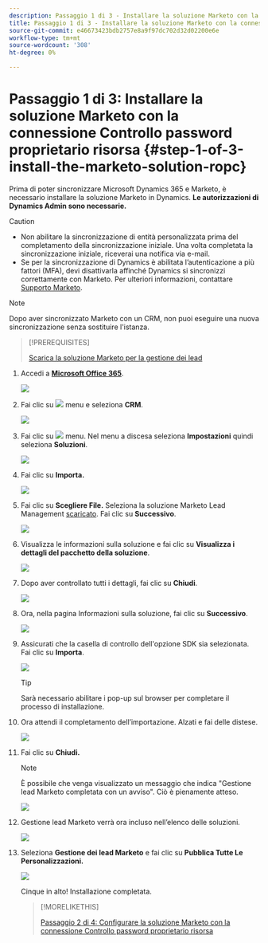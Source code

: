 ```yaml
---
description: Passaggio 1 di 3 - Installare la soluzione Marketo con la connessione per il controllo della password del proprietario della risorsa - Documenti Marketo - Documentazione del prodotto
title: Passaggio 1 di 3 - Installare la soluzione Marketo con la connessione per il controllo della password del proprietario della risorsa
source-git-commit: e46673423bdb2757e8a9f97dc702d32d02200e6e
workflow-type: tm+mt
source-wordcount: '308'
ht-degree: 0%

---
```


# Passaggio 1 di 3: Installare la soluzione Marketo con la connessione Controllo password proprietario risorsa {#step-1-of-3-install-the-marketo-solution-ropc}

Prima di poter sincronizzare Microsoft Dynamics 365 e Marketo, è necessario installare la soluzione Marketo in Dynamics. **Le autorizzazioni di Dynamics Admin sono necessarie.**

>[!CAUTION]
>
>* Non abilitare la sincronizzazione di entità personalizzata prima del completamento della sincronizzazione iniziale. Una volta completata la sincronizzazione iniziale, riceverai una notifica via e-mail.
>* Se per la sincronizzazione di Dynamics è abilitata l’autenticazione a più fattori (MFA), devi disattivarla affinché Dynamics si sincronizzi correttamente con Marketo. Per ulteriori informazioni, contattare [Supporto Marketo](https://nation.marketo.com/t5/Support/ct-p/Support).


>[!NOTE]
>
>Dopo aver sincronizzato Marketo con un CRM, non puoi eseguire una nuova sincronizzazione senza sostituire l&#39;istanza.

>[!PREREQUISITES]
>
>[Scarica la soluzione Marketo per la gestione dei lead](/help/marketo/product-docs/crm-sync/microsoft-dynamics-sync/sync-setup/download-the-marketo-lead-management-solution.md)

1. Accedi a **[Microsoft Office 365](https://login.microsoftonline.com/)**.

   ![](assets/image2015-3-16-15-3a58-3a55.png)

1. Fai clic su ![](assets/image2015-3-16-16-3a1-3a13.png) menu e seleziona **CRM**.

   ![](assets/image2015-3-16-16-3a0-3a10.png)

1. Fai clic su ![](assets/image2015-5-13-10-3a5-3a8.png) menu. Nel menu a discesa seleziona **Impostazioni** quindi seleziona **Soluzioni**.

   ![](assets/image2015-5-13-10-3a4-3a1.png)

1. Fai clic su **Importa.**

   ![](assets/image2015-3-19-8-3a34-3a8.png)

1. Fai clic su **Scegliere File.** Seleziona la soluzione Marketo Lead Management [scaricato](/help/marketo/product-docs/crm-sync/microsoft-dynamics-sync/sync-setup/download-the-marketo-lead-management-solution.md). Fai clic su **Successivo**.

   ![](assets/image2015-10-9-14-3a44-3a14.png)

1. Visualizza le informazioni sulla soluzione e fai clic su **Visualizza i dettagli del pacchetto della soluzione**.

   ![](assets/image2015-10-9-15-3a4-3a16.png)

1. Dopo aver controllato tutti i dettagli, fai clic su **Chiudi**.

   ![](assets/image2015-10-9-14-3a57-3a3.png)

1. Ora, nella pagina Informazioni sulla soluzione, fai clic su **Successivo**.

   ![](assets/image2015-10-9-14-3a59-3a24.png)

1. Assicurati che la casella di controllo dell&#39;opzione SDK sia selezionata. Fai clic su **Importa**.

   ![](assets/image2015-10-9-15-3a7-3a12.png)

   >[!TIP]
   >
   >Sarà necessario abilitare i pop-up sul browser per completare il processo di installazione.

1. Ora attendi il completamento dell’importazione. Alzati e fai delle distese.

   ![](assets/image2015-3-11-11-3a34-3a9.png)

1. Fai clic su **Chiudi.**

   >[!NOTE]
   >
   >È possibile che venga visualizzato un messaggio che indica &quot;Gestione lead Marketo completata con un avviso&quot;. Ciò è pienamente atteso.

   ![](assets/image2015-3-13-9-3a54-3a39.png)

1. Gestione lead Marketo verrà ora incluso nell’elenco delle soluzioni.

   ![](assets/image2015-3-19-8-3a40-3a38.png)

1. Seleziona **Gestione dei lead Marketo** e fai clic su **Pubblica Tutte Le Personalizzazioni.**

   ![](assets/image2015-3-19-8-3a41-3a21.png)

   Cinque in alto! Installazione completata.

   >[!MORELIKETHIS]
   >
   >[Passaggio 2 di 4: Configurare la soluzione Marketo con la connessione Controllo password proprietario risorsa](/help/marketo/product-docs/crm-sync/microsoft-dynamics-sync/sync-setup/microsoft-dynamics-365-with-ropc-connection/step-2-of-4-set-up.md)
